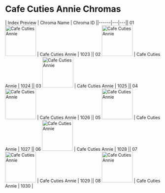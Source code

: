 # Cafe Cuties Annie Chromas

| Index  Preview | Chroma Name | Chroma ID ||------|---|---|| 01  <img src='https://raw.communitydragon.org/latest/plugins/rcp-be-lol-game-data/global/default/v1/champion-chroma-images/1/1023.png' alt='Cafe Cuties Annie' width='100'> | Cafe Cuties Annie | 1023 || 02  <img src='https://raw.communitydragon.org/latest/plugins/rcp-be-lol-game-data/global/default/v1/champion-chroma-images/1/1024.png' alt='Cafe Cuties Annie' width='100'> | Cafe Cuties Annie | 1024 || 03  <img src='https://raw.communitydragon.org/latest/plugins/rcp-be-lol-game-data/global/default/v1/champion-chroma-images/1/1025.png' alt='Cafe Cuties Annie' width='100'> | Cafe Cuties Annie | 1025 || 04  <img src='https://raw.communitydragon.org/latest/plugins/rcp-be-lol-game-data/global/default/v1/champion-chroma-images/1/1026.png' alt='Cafe Cuties Annie' width='100'> | Cafe Cuties Annie | 1026 || 05  <img src='https://raw.communitydragon.org/latest/plugins/rcp-be-lol-game-data/global/default/v1/champion-chroma-images/1/1027.png' alt='Cafe Cuties Annie' width='100'> | Cafe Cuties Annie | 1027 || 06  <img src='https://raw.communitydragon.org/latest/plugins/rcp-be-lol-game-data/global/default/v1/champion-chroma-images/1/1028.png' alt='Cafe Cuties Annie' width='100'> | Cafe Cuties Annie | 1028 || 07  <img src='https://raw.communitydragon.org/latest/plugins/rcp-be-lol-game-data/global/default/v1/champion-chroma-images/1/1029.png' alt='Cafe Cuties Annie' width='100'> | Cafe Cuties Annie | 1029 || 08  <img src='https://raw.communitydragon.org/latest/plugins/rcp-be-lol-game-data/global/default/v1/champion-chroma-images/1/1030.png' alt='Cafe Cuties Annie' width='100'> | Cafe Cuties Annie | 1030 |